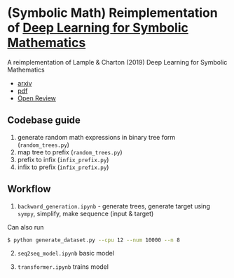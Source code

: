 # (Symbolic Math) Reimplementation of [Deep Learning for Symbolic Mathematics](https://arxiv.org/abs/1912.01412)

A reimplementation of Lample & Charton (2019) Deep Learning for Symbolic Mathematics
- [arxiv](https://arxiv.org/abs/1912.01412)
- [pdf](https://arxiv.org/pdf/1912.01412)
- [Open Review](https://openreview.net/forum?id=S1eZYeHFDS)

## Codebase guide

1. generate random math expressions in binary tree form (`random_trees.py`)
2. map tree to prefix (`random_trees.py`)
3. prefix to infix (`infix_prefix.py`)
4. infix to prefix (`infix_prefix.py`)

## Workflow

1. `backward_generation.ipynb` - generate trees, generate target using `sympy`, simplify, make sequence (input & target)

Can also run
```bash
$ python generate_dataset.py --cpu 12 --num 10000 --n 8
```

2. `seq2seq_model.ipynb` basic model

3. `transformer.ipynb` trains model


